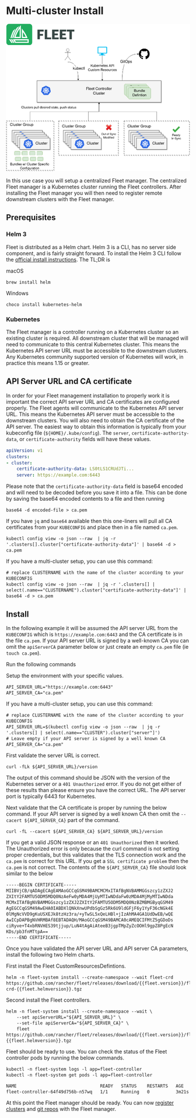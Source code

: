 # Multi-cluster Install
![](./arch.png)

In this use case you will setup a centralized Fleet manager.  The centralized Fleet manager is a
Kubernetes cluster running the Fleet controllers. After installing the Fleet manager you will then
need to register remote downstream clusters with the Fleet manager.

## Prerequisites

### Helm 3

Fleet is distributed as a Helm chart. Helm 3 is a CLI, has no server side component, and is
fairly straight forward. To install the Helm 3 CLI follow the
[official install instructions](https://helm.sh/docs/intro/install/). The TL;DR is

macOS
```
brew install helm
```
Windows
```
choco install kubernetes-helm
```

### Kubernetes

The Fleet manager is a controller running on a Kubernetes cluster so an existing cluster is required. All
downstream cluster that will be managed will need to communicate to this central Kubernetes cluster. This
means the Kubernetes API server URL must be accessible to the downstream clusters. Any Kubernetes community
supported version of Kubernetes will work, in practice this means 1.15 or greater.

## API Server URL and CA certificate

In order for your Fleet management installation to properly work it is important
the correct API server URL and CA certificates are configured properly.  The Fleet agents
will communicate to the Kubernetes API server URL. This means the Kubernetes
API server must be accessible to the downstream clusters.  You will also need
to obtain the CA certificate of the API server. The easiest way to obtain this information
is typically from your kubeconfig file (`${HOME}/.kube/config`). The `server`,
`certificate-authority-data`, or `certificate-authority` fields will have these values.

```yaml
apiVersion: v1
clusters:
- cluster:
    certificate-authority-data: LS0tLS1CRUdJTi...
    server: https://example.com:6443
```

Please note that the `certificate-authority-data` field is base64 encoded and will need to be
decoded before you save it into a file. This can be done by saving the base64 encoded contents to
a file and then running
```shell
base64 -d encoded-file > ca.pem
```
If you have `jq` and `base64` available then this one-liners will pull all CA certificates from your
`KUBECONFIG` and place then in a file named `ca.pem`.

```shell
kubectl config view -o json --raw  | jq -r '.clusters[].cluster["certificate-authority-data"]' | base64 -d > ca.pem
```

If you have a multi-cluster setup, you can use this command:

```shell
# replace CLUSTERNAME with the name of the cluster according to your KUBECONFIG
kubectl config view -o json --raw  | jq -r '.clusters[] | select(.name=="CLUSTERNAME").cluster["certificate-authority-data"]' | base64 -d > ca.pem
```

## Install

In the following example it will be assumed the API server URL from the `KUBECONFIG` which is `https://example.com:6443`
and the CA certificate is in the file `ca.pem`. If your API server URL is signed by a well-known CA you can
omit the `apiServerCA` parameter below or just create an empty `ca.pem` file (ie `touch ca.pem`).

Run the following commands

Setup the environment with your specific values.

```shell
API_SERVER_URL="https://example.com:6443"
API_SERVER_CA="ca.pem"
```

If you have a multi-cluster setup, you can use this command:

```shell
# replace CLUSTERNAME with the name of the cluster according to your KUBECONFIG
API_SERVER_URL=$(kubectl config view -o json --raw  | jq -r '.clusters[] | select(.name=="CLUSTER").cluster["server"]')
# Leave empty if your API server is signed by a well known CA
API_SERVER_CA="ca.pem"
```

First validate the server URL is correct.

```shell
curl -fLk ${API_SERVER_URL}/version
```

The output of this command should be JSON with the version of the Kubernetes server or a `401 Unauthorized` error.
If you do not get either of these results than please ensure you have the correct URL. The API server port is typically
6443 for Kubernetes.

Next validate that the CA certificate is proper by running the below command.  If your API server is signed by a
well known CA then omit the `--cacert ${API_SERVER_CA}` part of the command.

```shell
curl -fL --cacert ${API_SERVER_CA} ${API_SERVER_URL}/version
```

If you get a valid JSON response or an `401 Unauthorized` then it worked. The Unauthorized error is
only because the curl command is not setting proper credentials, but this validates that the TLS
connection work and the `ca.pem` is correct for this URL. If you get a `SSL certificate problem` then
the `ca.pem` is not correct. The contents of the `${API_SERVER_CA}` file should look similar to the below

```
-----BEGIN CERTIFICATE-----
MIIBVjCB/qADAgECAgEAMAoGCCqGSM49BAMCMCMxITAfBgNVBAMMGGszcy1zZXJ2
ZXItY2FAMTU5ODM5MDQ0NzAeFw0yMDA4MjUyMTIwNDdaFw0zMDA4MjMyMTIwNDda
MCMxITAfBgNVBAMMGGszcy1zZXJ2ZXItY2FAMTU5ODM5MDQ0NzBZMBMGByqGSM49
AgEGCCqGSM49AwEHA0IABDXlQNkXnwUPdbSgGz5Rk6U9ldGFjF6y1YyF36cNGk4E
0lMgNcVVD9gKuUSXEJk8tzHz3ra/+yTwSL5xQeLHBl+jIzAhMA4GA1UdDwEB/wQE
AwICpDAPBgNVHRMBAf8EBTADAQH/MAoGCCqGSM49BAMCA0cAMEQCIFMtZ5gGDoDs
ciRyve+T4xbRNVHES39tjjup/LuN4tAgAiAteeB3jgpTMpZyZcOOHl9gpZ8PgEcN
KDs/pb3fnMTtpA==
-----END CERTIFICATE-----
```

Once you have validated the API server URL and API server CA parameters, install the following two
Helm charts.

First install the Fleet CustomResourcesDefintions.
```shell
helm -n fleet-system install --create-namespace --wait fleet-crd https://github.com/rancher/fleet/releases/download/{{fleet.version}}/fleet-crd-{{fleet.helmversion}}.tgz
```

Second install the Fleet controllers.
```shell
helm -n fleet-system install --create-namespace --wait \
    --set apiServerURL="${API_SERVER_URL}" \
    --set-file apiServerCA="${API_SERVER_CA}" \
    fleet https://github.com/rancher/fleet/releases/download/{{fleet.version}}/fleet-{{fleet.helmversion}}.tgz
```

Fleet should be ready to use. You can check the status of the Fleet controller pods by running the below commands.

```shell
kubectl -n fleet-system logs -l app=fleet-controller
kubectl -n fleet-system get pods -l app=fleet-controller
```

```
NAME                                READY   STATUS    RESTARTS   AGE
fleet-controller-64f49d756b-n57wq   1/1     Running   0          3m21s
```

At this point the Fleet manager should be ready. You can now [register clusters](./cluster-overview.md) and [git repos](./gitrepo-add.md) with 
the Fleet manager.
